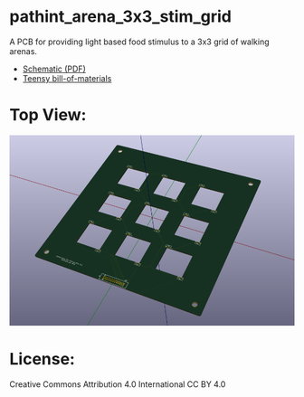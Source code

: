 # pathint_arena_3x3_stim_grid 
A PCB for providing light based food stimulus to a 3x3 grid of walking arenas. 

* [Schematic (PDF)](pathint_arena_stim_grid.pdf)
* [Teensy bill-of-materials](BOM.txt)

# Top View: 
![top_view](images/pathint_arena_stim_grid.png)

# License: 
Creative Commons Attribution 4.0 International CC BY 4.0
